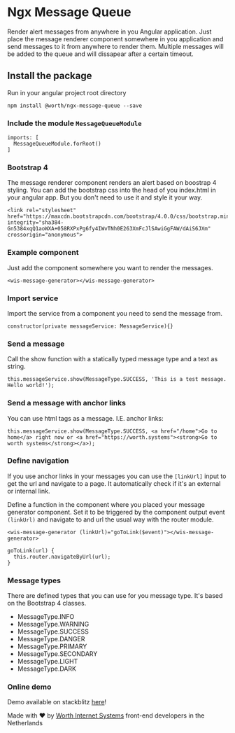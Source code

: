 # Ngx Message Queue

 Render alert messages from anywhere in you Angular application. Just place the message renderer component somewhere in you application and send messages to it from anywhere to render them. Multiple messages will be added to the queue and will dissapear after a certain timeout.
  

## Install the package

Run in your angular project root directory

```
npm install @worth/ngx-message-queue --save
```

### Include the module `MessageQueueModule`


```
imports: [
  MessageQueueModule.forRoot()
]
```

### Bootstrap 4
The message renderer component renders an alert based on boostrap 4 styling. You can add the bootstrap css into the head of you index.html in your angular app. But you don't need to use it and style it your way. 
```
<link rel="stylesheet" href="https://maxcdn.bootstrapcdn.com/bootstrap/4.0.0/css/bootstrap.min.css" integrity="sha384-Gn5384xqQ1aoWXA+058RXPxPg6fy4IWvTNh0E263XmFcJlSAwiGgFAW/dAiS6JXm" crossorigin="anonymous">
```

### Example component 
Just add the component somewhere you want to render the messages.  
```
<wis-message-generator></wis-message-generator>
```

### Import service
Import the service from a component you need to send the message from.
```
constructor(private messageService: MessageService){}
```

### Send a message
Call the show function with a statically typed message type and a text as string.
```
this.messageService.show(MessageType.SUCCESS, 'This is a test message. Hello world!');
```

### Send a message with anchor links
You can use html tags as a message. I.E. anchor links: 
```
this.messageService.show(MessageType.SUCCESS, <a href="/home">Go to home</a> right now or <a href="https://worth.systems"><strong>Go to worth systems</strong></a>);
```

### Define navigation
If you use anchor links in your messages you can use the `[linkUrl]` input to get the url and navigate to a page. It automatically check if it's an external or internal link.

Define a function in the component where you placed your message generator component. Set it to be triggered by the component output event `(linkUrl)` and navigate to and url the usual way with the router module.

```
<wis-message-generator (linkUrl)="goToLink($event)"></wis-message-generator>
```

```
goToLink(url) {
  this.router.navigateByUrl(url);
}
```

### Message types
There are defined types that you can use for you message type. It's based on the Bootstrap 4 classes.
- MessageType.INFO
- MessageType.WARNING
- MessageType.SUCCESS
- MessageType.DANGER
- MessageType.PRIMARY
- MessageType.SECONDARY
- MessageType.LIGHT
- MessageType.DARK


### Online demo

Demo available on stackblitz [here](https://angular-e87jgx.stackblitz.io)!


Made with &#10084; by [Worth Internet Systems](http://worth.systems) front-end developers in the Netherlands
